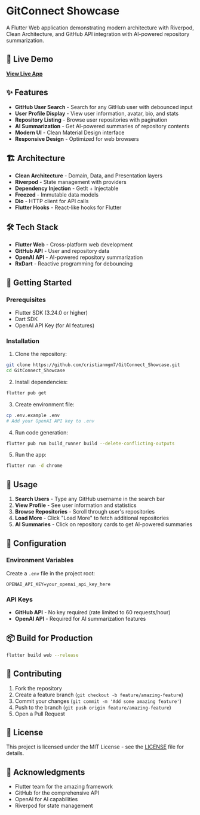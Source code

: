 # GitConnect Showcase

A Flutter Web application demonstrating modern architecture with Riverpod, Clean Architecture, and GitHub API integration with AI-powered repository summarization.

## 🚀 Live Demo

**[View Live App](https://cristianmgm7.github.io/GitConnect_Showcase/)**

## ✨ Features

- **GitHub User Search** - Search for any GitHub user with debounced input
- **User Profile Display** - View user information, avatar, bio, and stats
- **Repository Listing** - Browse user repositories with pagination
- **AI Summarization** - Get AI-powered summaries of repository contents
- **Modern UI** - Clean Material Design interface
- **Responsive Design** - Optimized for web browsers

## 🏗️ Architecture

- **Clean Architecture** - Domain, Data, and Presentation layers
- **Riverpod** - State management with providers
- **Dependency Injection** - GetIt + Injectable
- **Freezed** - Immutable data models
- **Dio** - HTTP client for API calls
- **Flutter Hooks** - React-like hooks for Flutter

## 🛠️ Tech Stack

- **Flutter Web** - Cross-platform web development
- **GitHub API** - User and repository data
- **OpenAI API** - AI-powered repository summarization
- **RxDart** - Reactive programming for debouncing

## 🚀 Getting Started

### Prerequisites

- Flutter SDK (3.24.0 or higher)
- Dart SDK
- OpenAI API Key (for AI features)

### Installation

1. Clone the repository:
```bash
git clone https://github.com/cristianmgm7/GitConnect_Showcase.git
cd GitConnect_Showcase
```

2. Install dependencies:
```bash
flutter pub get
```

3. Create environment file:
```bash
cp .env.example .env
# Add your OpenAI API key to .env
```

4. Run code generation:
```bash
flutter pub run build_runner build --delete-conflicting-outputs
```

5. Run the app:
```bash
flutter run -d chrome
```

## 📱 Usage

1. **Search Users** - Type any GitHub username in the search bar
2. **View Profile** - See user information and statistics
3. **Browse Repositories** - Scroll through user's repositories
4. **Load More** - Click "Load More" to fetch additional repositories
5. **AI Summaries** - Click on repository cards to get AI-powered summaries

## 🔧 Configuration

### Environment Variables

Create a `.env` file in the project root:

```env
OPENAI_API_KEY=your_openai_api_key_here
```

### API Keys

- **GitHub API** - No key required (rate limited to 60 requests/hour)
- **OpenAI API** - Required for AI summarization features

## 📦 Build for Production

```bash
flutter build web --release
```

## 🤝 Contributing

1. Fork the repository
2. Create a feature branch (`git checkout -b feature/amazing-feature`)
3. Commit your changes (`git commit -m 'Add some amazing feature'`)
4. Push to the branch (`git push origin feature/amazing-feature`)
5. Open a Pull Request

## 📄 License

This project is licensed under the MIT License - see the [LICENSE](LICENSE) file for details.

## 🙏 Acknowledgments

- Flutter team for the amazing framework
- GitHub for the comprehensive API
- OpenAI for AI capabilities
- Riverpod for state management